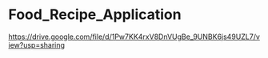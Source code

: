 # Food_Recipe_Application

https://drive.google.com/file/d/1Pw7KK4rxV8DnVUgBe_9UNBK6js49UZL7/view?usp=sharing
